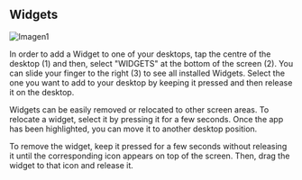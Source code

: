 ## Widgets

![Imagen1](http://static.energysistem.com/images/manuals/42909/59ba68ca40876.jpg)

In order to add a Widget to one of your desktops, tap the centre of the desktop (1) and then, select "WIDGETS" at the bottom of the screen (2). You can slide your finger to the right (3) to see all installed Widgets. Select the one you want to add to your desktop by keeping it pressed and then release it on the desktop.

Widgets can be easily removed or relocated to other screen areas. To relocate a widget, select it by pressing it for a few seconds. Once the app has been highlighted, you can move it to another desktop position.

To remove the widget, keep it pressed for a few seconds without releasing it until the corresponding icon appears on top of the screen. Then, drag the widget to that icon and release it.
